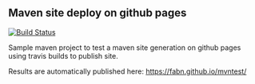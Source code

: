 ## Maven site deploy on github pages 

[![Build Status](https://travis-ci.org/fabn/mvntest.svg?branch=master)](https://travis-ci.org/fabn/mvntest)

Sample maven project to test a maven site generation on github pages using travis builds to publish site.

Results are automatically published here: https://fabn.github.io/mvntest/

